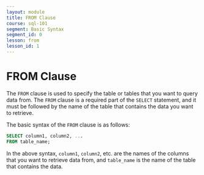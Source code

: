 ```yaml
---
layout: module
title: FROM Clause
course: sql-101
segment: Basic Syntax
segment_id: 0
lesson: from
lesson_id: 1
---
```


# FROM Clause

The `FROM` clause is used to specify the table or tables that you want to query data from. The `FROM` clause is a required part of the `SELECT` statement, and it must be followed by the name of the table that contains the data you want to retrieve.

The basic syntax of the `FROM` clause is as follows:

```sql
SELECT column1, column2, ...
FROM table_name;
```

In the above syntax, `column1`, `column2`, etc. are the names of the columns that you want to retrieve data from, and `table_name` is the name of the table that contains the data.

